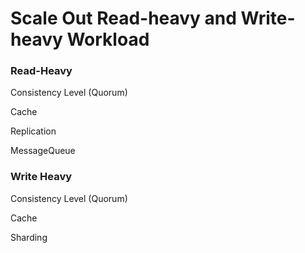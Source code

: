 # Scale Out Read-heavy and Write-heavy Workload

### Read-Heavy

Consistency Level \(Quorum\)

Cache

Replication

MessageQueue

### Write Heavy

Consistency Level \(Quorum\)

Cache

Sharding

